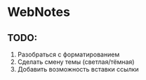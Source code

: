 # WebNotes

## TODO:
1. Разобраться с форматированием
2. Сделать смену темы (светлая/тёмная)
3. Добавить возможность вставки ссылки
